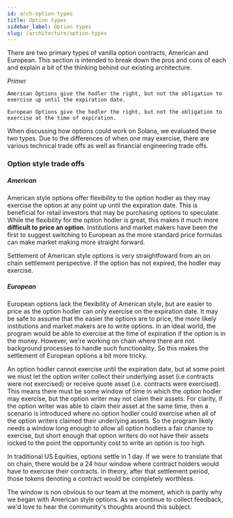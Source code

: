 ```yaml
---
id: arch-option-types
title: Option types
sidebar_label: Option types
slug: /architecture/option-types
---
```


There are two primary types of vanilla option contracts, American and European. This section is intended to break down the pros and cons of each and explain a bit of the thinking behind our existing architecture.

*Primer*
```
American Options give the hodler the right, but not the obligation to exercise up until the expiration date.

European Options give the hodler the right, but not the obligation to exercise at the time of expiration.
```

When discussing how options could work on Solana, we evaluated these two types. Due to the differences of when one may exercise, there are various technical trade offs as well as financial engineering trade offs.

### Option style trade offs

##### American
American style options offer flexibility to the option hodler as they may exercise the option at any point up until the expiration date. This is beneficial for retail investors that may be purchasing options to speculate. While the flexibility for the option hodler is great, this makes it much more **difficult to price an option**. Institutions and market makers have been the first to suggest switching to European as the more standard price formulas can make market making more straight forward.

Settlement of American style options is very straightfoward from an on chain settlement perspective. If the option has not expired, the hodler may exercise.

##### European
European options lack the flexibility of American style, but are easier to price as the option hodler can only exercise on the expiration date. It may be safe to assume that the easier the options are to price, the more likely institutions and market makers are to write options. In an ideal world, the program would be able to exercise at the time of expiration if the option is in the money. However, we're working on chain where there are not background processes to handle such functionality. So this makes the settlement of European options a bit more tricky.

An option hodler cannot exercise until the expiration date, but at some point we must let the option writer collect their underlying asset (i.e contracts were not exercised) or receive quote asset (i.e. contracts were exercised). This means there must be some window of time in which the option hodler may exercise, but the option writer may not claim their assets. For clarity, if the option writer was able to claim their asset at the same time, then a scenario is introduced where no option hodler could exercise when all of the option writers claimed their underlying assets. So the program likely needs a window long enough to allow all option hodlers a fair chance to exercise, but short enough that option writers do not have their assets locked to the point the opportunity cost to write an option is too high. 

In traditional US Equities, options settle in 1 day. If we were to translate that on chain, there would be a 24 hour window where contract holders would have to exercise their contracts. In theory, after that settlement period, those tokens denoting a contract would be completely worthless.

The window is non obvious to our team at the moment, which is partly why we began with American style options. As we continue to collect feedback, we'd love to hear the community's thoughts around this subject.
